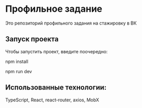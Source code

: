 # Профильное задание

Это репозиторий профильного задания на стажировку в ВК

## Запуск проекта

Чтобы запустить проект, введите поочередно:

npm install

npm run dev

## Использованные технологии: 

TypeScript, React, react-router, axios, MobX